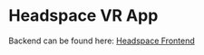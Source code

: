 # Headspace VR App
Backend can be found here: [Headspace Frontend](https://github.com/cchutis/Headspace-VR-App-Backend/)
